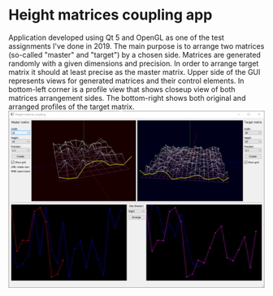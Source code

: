 # Height matrices coupling app
Application developed using Qt 5 and OpenGL as one of the test assignments I've done in 2019.
The main purpose is to arrange two matrices (so-called "master" and "target") by a chosen side. Matrices are generated randomly with a given dimensions and precision. In order to arrange target matrix it should at least precise as the master matrix.
Upper side of the GUI represents views for generated matrices and their control elements. In bottom-left corner is a profile view that shows closeup view of both matrices arrangement sides. The bottom-right shows both original and arranged profiles of the target matrix.
![Application view](app.png)
